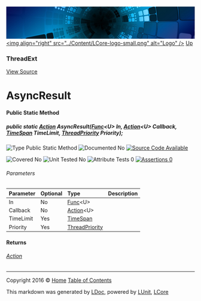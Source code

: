 ![](../Content/LCore-banner-small.png "")
[&lt;img align=&quot;right&quot; src=&quot;../Content/LCore-logo-small.png&quot; alt=&quot;Logo&quot; /&gt;](../../README.md)
[Up](ThreadExt.md)

### ThreadExt
[View Source](../Extensions/Methods/ThreadExt.cs)

# AsyncResult

#### Public Static Method

##### public static <a href="https://msdn.microsoft.com/en-us/library/system.action.aspx" alt="">Action</a> AsyncResult(<a href="https://msdn.microsoft.com/en-us/library/bb534960.aspx" alt="" target="_blank">Func</a>&lt;U&gt; In, <a href="https://msdn.microsoft.com/en-us/library/018hxwa8.aspx" alt="" target="_blank">Action</a>&lt;U&gt; Callback, <a href="https://msdn.microsoft.com/en-us/library/system.timespan.aspx" alt="">TimeSpan</a> TimeLimit, <a href="https://msdn.microsoft.com/en-us/library/system.threading.threadpriority.aspx" alt="">ThreadPriority</a> Priority);

![Type Public Static Method](http://b.repl.ca/v1/Type-Public%20Static%20Method-blue.png "")     ![Documented No](http://b.repl.ca/v1/Documented-No-red.png "") [![Source Code Available](http://b.repl.ca/v1/Source%20Code-Available-brightgreen.png "")](../Extensions/Methods/ThreadExt.cs#L278)

![Covered No](http://b.repl.ca/v1/Covered-No-red.png "") ![Unit Tested No](http://b.repl.ca/v1/Unit%20Tested-No-lightgrey.png "") ![Attribute Tests 0](http://b.repl.ca/v1/Attribute%20Tests-0-lightgrey.png "") [![Assertions 0](http://b.repl.ca/v1/Assertions-0-lightgrey.png "")](../Extensions/Methods/ThreadExt.cs)

###### Parameters

Parameter | Optional | Type | Description
:---  | :---  | :---  | :--- 
In | No | <a href="https://msdn.microsoft.com/en-us/library/bb534960.aspx" alt="" target="_blank">Func</a>&lt;U&gt; | 
Callback | No | <a href="https://msdn.microsoft.com/en-us/library/018hxwa8.aspx" alt="" target="_blank">Action</a>&lt;U&gt; | 
TimeLimit | Yes | [TimeSpan](https://msdn.microsoft.com/en-us/library/system.timespan.aspx) | 
Priority | Yes | [ThreadPriority](https://msdn.microsoft.com/en-us/library/system.threading.threadpriority.aspx) | 


#### Returns

###### [Action](https://msdn.microsoft.com/en-us/library/system.action.aspx)



---

Copyright 2016 &copy; [Home](../../README.md) [Table of Contents](../../TableOfContents.md)

This markdown was generated by [LDoc](https://github.com/CodeSingularity/LDoc), powered by [LUnit](https://github.com/CodeSingularity/LUnit), [LCore](https://github.com/CodeSingularity/LCore)
